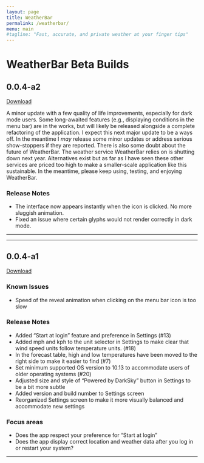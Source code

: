```yaml
---
layout: page
title: WeatherBar
permalink: /weatherbar/
menu: main
#tagline: "Fast, accurate, and private weather at your finger tips"
---
```

# WeatherBar Beta Builds
  
## 0.0.4-a2

[Download](/files/weatherbar-004a2.zip)

A minor update with a few quality of life improvements, especially for dark mode users. Some long-awaited features (e.g., displaying conditions in the menu bar) are in the works, but will likely be released alongside a complete refactoring of the application. I expect this next major update to be a ways off. In the meantime I *may* release some minor updates or address serious show-stoppers if they are reported.
There is also some doubt about the future of WeatherBar. The weather service WeatherBar relies on is shutting down next year. Alternatives exist but as far as I have seen these other services are priced too high to make a smaller-scale application like this sustainable. In the meantime, please keep using, testing, and enjoying WeatherBar.

### Release Notes

- The interface now appears instantly when the icon is clicked. No more sluggish animation.
- Fixed an issue where certain glyphs would not render correctly in dark mode.

<hr />

---

## 0.0.4-a1

[Download](/files/weatherbar-004a1.zip)

### Known Issues

- Speed of the reveal animation when clicking on the menu bar icon is too slow

### Release Notes

- Added “Start at login” feature and preference in Settings (#13)
- Added mph and kph to the unit selector in Settings to make clear that wind speed units follow temperature units. (#18)
- In the forecast table, high and low temperatures have been moved to the right side to make it easier to find (#7)
- Set minimum supported OS version to 10.13 to accommodate users of older operating systems (#20)
- Adjusted size and style of “Powered by DarkSky” button in Settings to be a bit more subtle
- Added version and build number to Settings screen
- Reorganized Settings screen to make it more visually balanced and accommodate new settings

### Focus areas

- Does the app respect your preference for “Start at login”
- Does the app display correct location and weather data after you log in or restart your system?

<hr />
